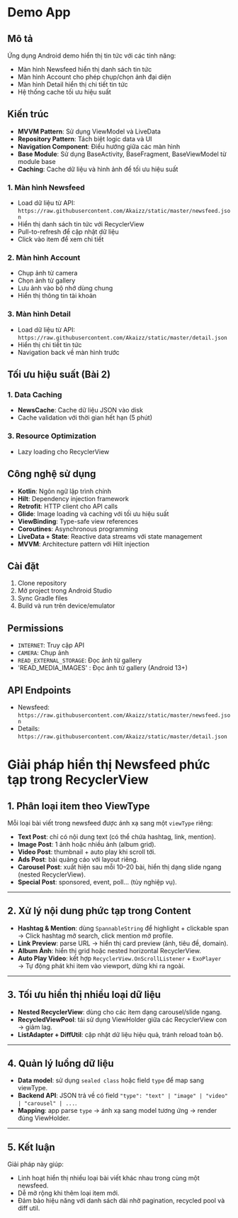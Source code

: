 #  Demo App

## Mô tả

Ứng dụng Android demo hiển thị tin tức với các tính năng:

- Màn hình Newsfeed hiển thị danh sách tin tức
- Màn hình Account cho phép chụp/chọn ảnh đại diện
- Màn hình Detail hiển thị chi tiết tin tức
- Hệ thống cache tối ưu hiệu suất

## Kiến trúc

- **MVVM Pattern**: Sử dụng ViewModel và LiveData
- **Repository Pattern**: Tách biệt logic data và UI
- **Navigation Component**: Điều hướng giữa các màn hình
- **Base Module**: Sử dụng BaseActivity, BaseFragment, BaseViewModel từ module base
- **Caching**: Cache dữ liệu và hình ảnh để tối ưu hiệu suất

### 1. Màn hình Newsfeed

- Load dữ liệu từ API: `https://raw.githubusercontent.com/Akaizz/static/master/newsfeed.json`
- Hiển thị danh sách tin tức với RecyclerView
- Pull-to-refresh để cập nhật dữ liệu
- Click vào item để xem chi tiết

### 2. Màn hình Account

- Chụp ảnh từ camera
- Chọn ảnh từ gallery
- Lưu ảnh vào bộ nhớ dùng chung
- Hiển thị thông tin tài khoản

### 3. Màn hình Detail

- Load dữ liệu từ API: `https://raw.githubusercontent.com/Akaizz/static/master/detail.json`
- Hiển thị chi tiết tin tức
- Navigation back về màn hình trước

## Tối ưu hiệu suất (Bài 2)

### 1. Data Caching

- **NewsCache**: Cache dữ liệu JSON vào disk
- Cache validation với thời gian hết hạn (5 phút)

### 3. Resource Optimization

- Lazy loading cho RecyclerView

## Công nghệ sử dụng

- **Kotlin**: Ngôn ngữ lập trình chính
- **Hilt**: Dependency injection framework
- **Retrofit**: HTTP client cho API calls
- **Glide**: Image loading và caching với tối ưu hiệu suất
- **ViewBinding**: Type-safe view references
- **Coroutines**: Asynchronous programming
- **LiveData + State**: Reactive data streams với state management
- **MVVM**: Architecture pattern với Hilt injection

## Cài đặt

1. Clone repository
2. Mở project trong Android Studio
3. Sync Gradle files
4. Build và run trên device/emulator

## Permissions

- `INTERNET`: Truy cập API
- `CAMERA`: Chụp ảnh
- `READ_EXTERNAL_STORAGE`: Đọc ảnh từ gallery
- 'READ_MEDIA_IMAGES' : Đọc ảnh từ gallery (Android 13+)

## API Endpoints

- Newsfeed: `https://raw.githubusercontent.com/Akaizz/static/master/newsfeed.json`
- Details: `https://raw.githubusercontent.com/Akaizz/static/master/detail.json`

# Giải pháp hiển thị Newsfeed phức tạp trong RecyclerView

## 1. Phân loại item theo ViewType
Mỗi loại bài viết trong newsfeed được ánh xạ sang một `viewType` riêng:
- **Text Post**: chỉ có nội dung text (có thể chứa hashtag, link, mention).
- **Image Post**: 1 ảnh hoặc nhiều ảnh (album grid).
- **Video Post**: thumbnail + auto play khi scroll tới.
- **Ads Post**: bài quảng cáo với layout riêng.
- **Carousel Post**: xuất hiện sau mỗi 10–20 bài, hiển thị dạng slide ngang (nested RecyclerView).
- **Special Post**: sponsored, event, poll… (tùy nghiệp vụ).

---

## 2. Xử lý nội dung phức tạp trong Content
- **Hashtag & Mention**: dùng `SpannableString` để highlight + clickable span  
  → Click hashtag mở search, click mention mở profile.
- **Link Preview**: parse URL → hiển thị card preview (ảnh, tiêu đề, domain).
- **Album Ảnh**: hiển thị grid hoặc nested horizontal RecyclerView.
- **Auto Play Video**: kết hợp `RecyclerView.OnScrollListener` + `ExoPlayer`  
  → Tự động phát khi item vào viewport, dừng khi ra ngoài.

---

## 3. Tối ưu hiển thị nhiều loại dữ liệu
- **Nested RecyclerView**: dùng cho các item dạng carousel/slide ngang.
- **RecycledViewPool**: tái sử dụng ViewHolder giữa các RecyclerView con → giảm lag.
- **ListAdapter + DiffUtil**: cập nhật dữ liệu hiệu quả, tránh reload toàn bộ.

---

## 4. Quản lý luồng dữ liệu
- **Data model**: sử dụng `sealed class` hoặc field `type` để map sang viewType.
- **Backend API**: JSON trả về có field `"type": "text" | "image" | "video" | "carousel" | ...`.
- **Mapping**: app parse `type` → ánh xạ sang model tương ứng → render đúng ViewHolder.

---

## 5. Kết luận
Giải pháp này giúp:
- Linh hoạt hiển thị nhiều loại bài viết khác nhau trong cùng một newsfeed.
- Dễ mở rộng khi thêm loại item mới.
- Đảm bảo hiệu năng với danh sách dài nhờ pagination, recycled pool và diff util.
